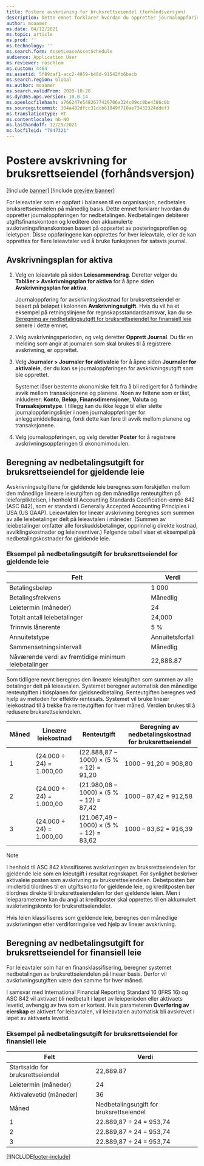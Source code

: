 ```yaml
---
title: Postere avskrivning for bruksrettseiendel (forhåndsversjon)
description: Dette emnet forklarer hvordan du oppretter journaloppføringen for nedbetalingen som kreves for leieavtaler som er oppført i balansen til en organisasjon.
author: moaamer
ms.date: 04/12/2021
ms.topic: article
ms.prod: ''
ms.technology: ''
ms.search.form: AssetLeaseAssetSchedule
audience: Application User
ms.reviewer: roschlom
ms.custom: 4464
ms.assetid: 5f89daf1-acc2-4959-b48d-91542fb6bacb
ms.search.region: Global
ms.author: moaamer
ms.search.validFrom: 2020-10-28
ms.dyn365.ops.version: 10.0.14
ms.openlocfilehash: a766247e5482677429706a324c09cc9be4386c0b
ms.sourcegitcommit: 304a482dfcc31dcb61849f710ae73432324ddef3
ms.translationtype: HT
ms.contentlocale: nb-NO
ms.lasthandoff: 12/29/2021
ms.locfileid: "7947321"
---
```

# <a name="record-right-of-use-asset-depreciation-preview"></a>Postere avskrivning for bruksrettseiendel (forhåndsversjon)

[!include [banner](../includes/banner.md)]
[!include [preview banner](../includes/preview-banner.md)]


For leieavtaler som er oppført i balansen til en organisasjon, nedbetales bruksrettseiendelen på månedlig basis. Dette emnet forklarer hvordan du oppretter journaloppføringen for nedbetalingen. Nedbetalingen debiterer utgiftsfinanskontoen og kreditere den akkumulerte avskrivningsfinanskontoen basert på oppsettet av posteringsprofilen og leietypen. Disse oppføringene kan opprettes for hver leieavtale, eller de kan opprettes for flere leieavtaler ved å bruke funksjonen for satsvis journal.

## <a name="asset-depreciation-schedule"></a>Avskrivningsplan for aktiva

1. Velg en leieavtale på siden **Leiesammendrag**. Deretter velger du **Tablåer \> Avskrivningsplan for aktiva** for å åpne siden **Avskrivningsplan for aktiva**.

    Journaloppføring for avskrivningskostnad for bruksrettseiendel er basert på beløpet i kolonnen **Avskrivningsutgift**. Hvis du vil ha et eksempel på retningslinjene for regnskapsstandardsamsvar, kan du se [Beregning av nedbetalingsutgift for bruksrettseiendel for finansiell leie](#calculation-of-rou-asset-amortization-expense-for-finance-leases) senere i dette emnet.
    
2. Velg avskrivningsperioden, og velg deretter **Opprett Journal**. Du får en melding som angir at journalen som skal brukes til å registrere avskrivning, er opprettet.
3. Velg **Journaler \> Journaler for aktivaleie** for å åpne siden **Journaler for aktivaleie**, der du kan se journaloppføringen for avskrivningsutgift som ble opprettet.

   Systemet låser bestemte økonomiske felt fra å bli redigert for å forhindre avvik mellom transaksjonene og planene. Noen av feltene som er låst, inkluderer: **Konto**, **Beløp**, **Finansdimensjoner**, **Valuta** og **Transaksjonstype**. I tillegg kan du ikke legge til eller slette journaloppføringslinjer i noen journaloppføringer for anleggsmiddelleasing, fordi dette kan føre til avvik mellom planene og transaksjonene.

4. Velg journaloppføringen, og velg deretter **Poster** for å registrere avskrivningsoppføringen til økonomimodulen.

## <a name="calculation-of-rou-asset-amortization-expense-for-operating-leases"></a>Beregning av nedbetalingsutgift for bruksrettseiendel for gjeldende leie

Avskrivningsutgiftene for gjeldende leie beregnes som forskjellen mellom den månedlige lineære leieutgiften og den månedlige renteutgiften på leieforpliktelsen, i henhold til Accounting Standards Codification-emne 842 (ASC 842), som er standard i Generally Accepted Accounting Principles i USA (US GAAP). Leieavtalen for lineær avskrivning beregnes som summen av alle leiebetalinger delt på leieavtalen i måneder. (Summen av leiebetalinger omfatter alle forskuddsbetalinger, opprinnelig direkte kostnad, avviklingskostnader og leieinsentiver.) Følgende tabell viser et eksempel på nedbetalingskostnader for gjeldende leie.

### <a name="example-of-rou-asset-amortization-expense-for-operating-leases"></a>Eksempel på nedbetalingsutgift for bruksrettseiendel for gjeldende leie

| Felt                                          | Verdi       |
|------------------------------------------------|-------------|
| Betalingsbeløp                                 | 1 000       |
| Betalingsfrekvens                              | Månedlig     |
| Leietermin (måneder)                            | 24          |
| Totalt antall leiebetalinger                           | 24,000      |
| Trinnvis lånerente                     | 5 %          |
| Annuitetstype                                   | Annuitetsforfall |
| Sammensetningsintervall                           | Månedlig     |
| Nåværende verdi av fremtidige minimum leiebetalinger | 22,888.87   |

Som tidligere nevnt beregnes den lineære leieutgiften som summen av alle betalinger delt på leieavtalen. Systemet beregner automatisk den månedlige renteutgiften i tidsplanen for gjeldsnedbetaling. Renteutgiften beregnes ved hjelp av metoden for effektiv rentesats. Systemet vil bruke lineær leiekostnad til å trekke fra renteutgiften for hver måned. Verdien brukes til å redusere bruksrettseiendelen.

| Måned | Lineære leiekostnad | Renteutgift                        | Beregning av nedbetalingskostnad for bruksrettseiendel |
|-------|--------------------------|-----------------------------------------|-----------------------------------------------|
| 1     | (24.000 ÷ 24) = 1.000,00 | (22.888,87 – 1000) × (5 % ÷ 12) = 91,20 | 1000 – 91,20 = 908,80                        |
| 2     | (24.000 ÷ 24) = 1.000,00 | (21.980,08 – 1000) × (5 % ÷ 12) = 87,42 | 1000 – 87,42 = 912,58                        |
| 3     | (24.000 ÷ 24) = 1.000,00 | (21.067,49 – 1000) × (5 % ÷ 12) = 83,62 | 1000 – 83,62 = 916,39                        |

> [!NOTE]
> I henhold til ASC 842 klassifiseres avskrivningen av bruksrettseiendelen for gjeldende leie som en leieutgift i resultat regnskapet. For synlighet beskriver aktivaleie posten som avskrivning av bruksrettseiendelen. Debetposten bør imidlertid tilordnes til en utgiftskonto for gjeldende leie, og kreditposten bør tilordnes direkte til bruksrettseiendelen for den gjeldende leien. Men i leieparameterne kan du angi at kreditposter skal opprettes til en akkumulert avskrivningskonto for bruksrettseiendeler.

Hvis leien klassifiseres som gjeldende leie, beregnes den månedlige avskrivningen etter verdiforringelse ved hjelp av lineær avskrivning.

## <a name="calculation-of-rou-asset-amortization-expense-for-finance-leases"></a>Beregning av nedbetalingsutgift for bruksrettseiendel for finansiell leie

For leieavtaler som har en finansklassifisering, beregner systemet nedbetalingen av bruksrettseiendelen på lineær basis. Derfor vil avskrivningsutgiften være den samme for hver måned.

I samsvar med International Financial Reporting Standard 16 (IFRS 16) og ASC 842 vil aktivaet bli nedbetalt i løpet av leieperioden eller aktivaets levetid, avhengig av hva som er kortest. Hvis parameteren **Overføring av eierskap** er aktivert for leieavtalen, vil leieavtalen automatisk bli avskrevet i løpet av aktivaets levetid.

### <a name="example-of-rou-asset-amortization-expense-for-finance-leases"></a>Eksempel på nedbetalingsutgift for bruksrettseiendel for finansiell leie

| Felt                                | Verdi                                   |
|--------------------------------------|-----------------------------------------|
| Startsaldo for bruksrettseiendel | 22,889.87                               |
| Leietermin (måneder)                  | 24                                      |
| Aktivalevetid (måneder)           | 36                                      |
| Måned                                | Nedbetalingsutgift for bruksrettseiendel |
| 1                                    | 22.889,87 ÷ 24 = 953,74                 |
| 2                                    | 22.889,87 ÷ 24 = 953,74                 |
| 3                                    | 22.889,87 ÷ 24 = 953,74                 |


[!INCLUDE[footer-include](../../includes/footer-banner.md)]

